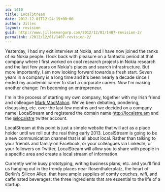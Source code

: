 ```yaml
---
id: 1410
title: LocalStream
date: 2012-12-01T12:24:19+00:00
author: Jilles
layout: revision
guid: http://www.jillesvangurp.com/2012/12/01/1407-revision-2/
permalink: /2012/12/01/1407-revision-2/
---
```

Yesterday, I had my exit interview at Nokia, and I have now joined the ranks of ex Nokia people. I look back with pleasure on a fantastic period at that company where I first worked on cool research projects in Nokia research and the last few years on Nokia's places and search infrastructure. But more importantly, I am now looking forward towards a fresh start. Seven years in a company is a long time and it's been nearly a decade since I ended my academic career to start a corporate career. Now I'm making another change: I'm becoming an entrepreneur.

I'm in the process of starting my own company, together with my Irish friend and colleague <a href="http://markmacmahon.com">Mark MacMahon</a>. We've been debating, pondering, discussing, etc. over the last few months and we decided on a company name: LocalStream and registered the domain name <a href="http://localstre.am">http://localstre.am</a> and the <a href="https://twitter.com/LocalStre">@localstre</a> twitter account.

LocalStream at this point is just a simple website that will act as a place holder until we roll out the real thing early 2013. LocalStream is going to be a new communication channel that is all about local. Rather than talking to your friends and family on Facebook, or your colleagues via LinkedIn, or your followers on Twitter, LocalStream will allow you to share with people in a specific area and create a local stream of information.

Currently we're busy prototyping, writing business plans, etc. and you'll find us hanging out in the trendy places near Rosenthalerplatz, the heart of Berlin's Silicon Allee, that have ample supplies of comfy couches, wifi, and caffeinated beverages: the three ingredients that are essential to the life of a startup.